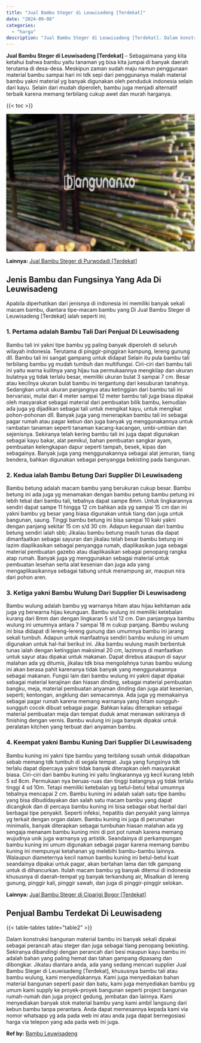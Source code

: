 ```yaml
---
title: "Jual Bambu Steger di Leuwisadeng [Terdekat]"
date: "2024-09-08"
categories: 
  - "harga"
description: "Jual Bambu Steger di Leuwisadeng [Terdekat]. Dalam konstruksi bangunan material bambu ini banyak sekali dipakai sebagai perancah atau steger dan juga sebagai..."
---
```


**Jual Bambu Steger di Leuwisadeng \[Terdekat\]** – Sebagaimana yang kita ketahui bahwa bambu yaitu tanaman yg bisa kita jumpai di banyak daerah terutama di desa-desa. Meskipun zaman sudah maju namun penggunaan material bambu sampai hari ini tdk sepi dari penggunanya malah material bambu yakni material yg banyak digunakan oleh penduduk indonesia selain dari kayu. Selain dari mudah diperoleh, bambu juga menjadi alternatif terbaik karena memang terbilang cukup awet dan murah harganya.

{{< toc >}}

![Jual Bambu Steger di Leuwisadeng [Terdekat]](/images/jual-bambu-tali-02.png)

**Lainnya:** [Jual Bambu Steger di Purwodadi \[Terdekat\]](https://bambu.bangunan.co/jual-bambu-steger-di-purwodadi-terdekat/)

## Jenis Bambu dan Fungsinya Yang Ada Di Leuwisadeng

Apabila diperhatikan dari jenisnya di indonesia ini memiliki banyak sekali macam bambu, diantara tipe-macam bambu yang Di Jual Bambu Steger di Leuwisadeng \[Terdekat\] ialah seperti ini;

### 1\. Pertama adalah Bambu Tali Dari Penjual Di Leuwisadeng

Bambu tali ini yakni tipe bambu yg paling banyak diperoleh di seluruh wilayah indonesia. Terutama di pinggir-pinggiran kampung, lereng gunung dll. Bambu tali ini sangat gampang untuk didapat Selain itu pula bambu tali terbilang bambu yg mudah tumbuh dan multifungsi. Ciri-ciri dari bambu tali ini yaitu warna kulitnya yang hijau tua permukaannya mengkilap dan ukuran bulatnya yg tidak terlalu besar, memiliki ukuran bulat 3 sampai 7 cm. Besar atau kecilnya ukuran bulat bambu ini tergantung dari kesuburan tanahnya. Sedangkan untuk ukuran panjangnya atau ketinggian dari bambu tali ini bervariasi, mulai dari 4 meter sampai 12 meter bambu tali juga biasa dipakai oleh masyarakat sebagai material dari pembuatan bilik bambu, kemudian ada juga yg dijadikan sebagai tali untuk mengikat kayu, untuk mengikat pohon-pohonan dll. Banyak juga yang menerapkan bambu tali ini sebagai pagar rumah atau pagar kebun dan juga banyak yg menggunakannya untuk rambatan tanaman seperti tanaman kacang-kacangan, umbi-umbian dan sejenisnya. Sekiranya telah kering bambu tali ini juga dapat digunakan sebagai kayu bakar, alat pemikul, bahan pembuatan sangkar ayam, pembuatan kelengkapan dapur seperti tampah, besek, kipas dan sebagainya. Banyak juga yang menggunakannya sebagai alat jemuran, tiang bendera, bahkan digunakan sebagai penyangga bekisting pada bangunan.

### 2\. Kedua ialah Bambu Betung Dari Supplier Di Leuwisadeng

Bambu betung adalah macam bambu yang berukuran cukup besar. Bambu betung ini ada juga yg menamakan dengan bambu petung bambu petung ini lebih tebal dari bambu tali, tebalnya dapat sampe 8mm. Untuk lingkarannya sendiri dapat sampe 11 hingga 12 cm bahkan ada yg sampai 15 cm dan ini yakni bambu yg besar yang biasa digunakan untuk tiang dan juga untuk bangunan, saung. Tinggi bambu betung ini bisa sampai 10 kaki yakni dengan panjang sekitar 15 cm s/d 30 cm. Adapun kegunaan dari bambu betung sendiri ialah sbb; Jikalau bambu betung masih tunas dia dapat dimanfaatkan sebagai sayuran dan jikalau telah besar bambu betung ini lazim diaplikasikan sebagai penyangga rumah, diaplikasikan juga sebagai material pembuatan gazebo atau diaplikasikan sebagai penopang rangka atap rumah. Banyak juga yg menggunakan sebagai material untuk pembuatan lesehan serta alat kesenian dan juga ada yang mengaplikasikannya sebagai tabung untuk menampung air, maupun nira dari pohon aren.

### 3\. Ketiga yakni Bambu Wulung Dari Supplier Di Leuwisadeng

Bambu wulung adalah bambu yg warnanya hitam atau hijau kehitaman ada juga yg berwarna hijau keunguan. Bambu wulung ini memiliki ketebalan kurang dari 8mm dan dengan lingkaran 5 s/d 12 cm. Dan panjangnya bambu wulung ini umumnya antara 7 sampai 18 m cukup panjang. Bambu wulung ini bisa didapat di lereng-lereng gunung dan umumnya bambu ini jarang sekali tumbuh. Adapun untuk manfaatnya sendiri bambu wulung ini umum digunakan untuk hal-hal berikut ini. Jika bambu wulung masih berbentuk tunas ialah dengan ketinggian maksimal 20 cm, lazimnya di manfaatkan untuk sayur atau dipakai untuk makanan. Dapat direbus ataupun di sayur malahan ada yg ditumis, jikalau tdk bisa mengolahnya tunas bambu wulung ini akan berasa pahit karenanya tidak banyak yang menggunakannya sebagai makanan. Fungsi lain dari bambu wulung ini yakni dapat dipakai sebagai material kerajinan dan hiasan dinding, sebagai material pembuatan bangku, meja, material pembuatan anyaman dinding dan juga alat kesenian, seperti; kentongan, angklung dan semacamnya. Ada juga yg memakainya sebagai pagar rumah karena memang warnanya yang hitam sungguh-sungguh cocok dibuat sebagai pagar. Bahkan kalau diterapkan sebagai material pembuatan meja dan tempat duduk amat menawan sekiranya di finishing dengan vernis. Bambu wulung ini juga banyak dipakai untuk peralatan kitchen yang terbuat dari anyaman bambu.

### 4\. Keempat yakni Bambu Kuning Dari Supplier Di Leuwisadeng

Bambu kuning ini yakni tipe bambu yang terbilang susah untuk didapatkan sebab memang tdk tumbuh di segala tempat. Juga yang fungsinya tdk terlalu dapat dipercaya yakni tidak banyak diterapkan oleh masyarakat biasa. Ciri-ciri dari bambu kuning ini yaitu lingkarannya yg kecil kurang lebih 5 sd 8cm. Permukaan nya beruas-ruas dan tinggi batangnya yg tidak terlalu tinggi 4 sd 10m. Tetapi memiliki ketebalan yg betul-betul tebal umumnya tebalnya mencapai 2 cm. Bambu kuning ini adalah salah satu tipe bambu yang bisa dibudidayakan dan salah satu macam bambu yang dapat dicangkok dan di percaya bambu kuning ini bisa sebagai obat herbal dari berbagai tipe penyakit. Seperti infeksi, hepatitis dan penyakit yang lainnya yg terkait dengan organ dalam. Bambu kuning ini juga di perumahan minimalis, banyak diterapkan sebagai tumbuhan hiasan malahan ada yg sengaja menanam bambu kuning mini di pot pot rumah karena memang wujudnya unik juga warnanya yg artistik. Seandainya di perkampungan bambu kuning ini umum digunakan sebagai pagar karena memang bambu kuning ini mempunyai ketahanan yg melebihi bambu-bambu lainnya. Walaupun diameternya kecil namun bambu kuning ini betul-betul kuat seandainya dipakai untuk pagar, akan bertahan lama dan tdk gampang untuk di dihancurkan. Itulah macam bambu yg banyak ditemui di indonesia khususnya di daerah-tempat yg banyak terkandung air, Misalkan di lereng gunung, pinggir kali, pinggir sawah, dan juga di pinggir-pinggir selokan.

**Lainnya:** [Jual Bambu Steger di Ciparigi Bogor \[Terdekat\]](https://bambu.bangunan.co/jual-bambu-steger-di-ciparigi-bogor-terdekat/)

## Penjual Bambu Terdekat Di Leuwisadeng

{{< table-tables table="table2" >}}

Dalam konstruksi bangunan material bambu ini banyak sekali dipakai sebagai perancah atau steger dan juga sebagai tiang penopang bekisting. Sekiranya dibandingi dengan perancah dari besi maupun kayu bambu ini adalah bahan yang paling hemat dan tahan gampang dipasang dan dibongkar. Jikalau diantara anda, ada yang sedang mencari supplier Jual Bambu Steger di Leuwisadeng \[Terdekat\], khususnya bambu tali atau bambu wulung, kami menyediakannya. Kami juga menyediakan bahan material bangunan seperti pasir dan batu, kami juga menyediakan bambu yg umum kami supply ke proyek-proyek bangunan seperti project bangunan rumah-rumah dan juga project gedung, jembatan dan lainnya. Kami menyediakan banyak stok material bambu yang kami ambil langsung dari kebun bambu tanpa perantara. Anda dapat memesannya kepada kami via nomor whatsapp yg ada pada web ini atau anda juga dapat bernegosiasi harga via telepon yang ada pada web ini juga.

**Ref by:** [Bambu Leuwisadeng](https://id.wikipedia.org/wiki/Bambu)
